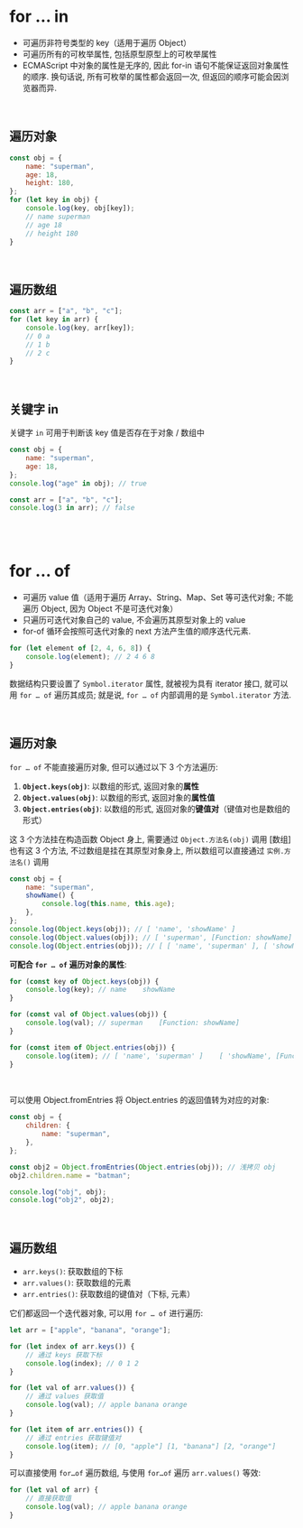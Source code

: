 # for … in

-   可遍历非符号类型的 key（适用于遍历 Object）
-   可遍历所有的可枚举属性, 包括原型原型上的可枚举属性
-   ECMAScript 中对象的属性是无序的, 因此 for-in 语句不能保证返回对象属性的顺序. 换句话说, 所有可枚举的属性都会返回一次, 但返回的顺序可能会因浏览器而异.

<br>

## 遍历对象

```js
const obj = {
    name: "superman",
    age: 18,
    height: 180,
};
for (let key in obj) {
    console.log(key, obj[key]);
    // name superman
    // age 18
    // height 180
}
```

<br>

## 遍历数组

```js
const arr = ["a", "b", "c"];
for (let key in arr) {
    console.log(key, arr[key]);
    // 0 a
    // 1 b
    // 2 c
}
```

<br>

## 关键字 in

关键字 `in` 可用于判断该 key 值是否存在于对象 / 数组中

```js
const obj = {
    name: "superman",
    age: 18,
};
console.log("age" in obj); // true
```

```js
const arr = ["a", "b", "c"];
console.log(3 in arr); // false
```

<br><br>

# for … of

-   可遍历 value 值（适用于遍历 Array、String、Map、Set 等可迭代对象; 不能遍历 Object, 因为 Object 不是可迭代对象）
-   只遍历可迭代对象自己的 value, 不会遍历其原型对象上的 value
-   for-of 循环会按照可迭代对象的 next 方法产生值的顺序迭代元素.

```js
for (let element of [2, 4, 6, 8]) {
    console.log(element); // 2 4 6 8
}
```

数据结构只要设置了 `Symbol.iterator` 属性, 就被视为具有 iterator 接口, 就可以用 `for … of` 遍历其成员;
就是说, `for … of` 内部调用的是 `Symbol.iterator` 方法.

<br>

## 遍历对象

`for … of` 不能直接遍历对象, 但可以通过以下 3 个方法遍历:

1. **`Object.keys(obj)`**: 以数组的形式, 返回对象的**属性**
2. **`Object.values(obj)`**: 以数组的形式, 返回对象的**属性值**
3. **`Object.entries(obj)`**: 以数组的形式, 返回对象的**键值对**（键值对也是数组的形式）

这 3 个方法挂在构造函数 Object 身上, 需要通过 `Object.方法名(obj)` 调用
[数组] 也有这 3 个方法, 不过数组是挂在其原型对象身上, 所以数组可以直接通过 `实例.方法名()` 调用

```js
const obj = {
    name: "superman",
    showName() {
        console.log(this.name, this.age);
    },
};
console.log(Object.keys(obj)); // [ 'name', 'showName' ]
console.log(Object.values(obj)); // [ 'superman', [Function: showName] ]
console.log(Object.entries(obj)); // [ [ 'name', 'superman' ], [ 'showName', [Function: showName] ] ]
```

**可配合 `for … of` 遍历对象的属性**:

```js
for (const key of Object.keys(obj)) {
    console.log(key); // name    showName
}

for (const val of Object.values(obj)) {
    console.log(val); // superman    [Function: showName]
}

for (const item of Object.entries(obj)) {
    console.log(item); // [ 'name', 'superman' ]    [ 'showName', [Function: showName] ]
}
```

<br>

可以使用 Object.fromEntries 将 Object.entries 的返回值转为对应的对象:

```js
const obj = {
    children: {
        name: "superman",
    },
};

const obj2 = Object.fromEntries(Object.entries(obj)); // 浅拷贝 obj
obj2.children.name = "batman";

console.log("obj", obj);
console.log("obj2", obj2);
```

<br>

## 遍历数组

-   `arr.keys()`: 获取数组的下标
-   `arr.values()`: 获取数组的元素
-   `arr.entries()`: 获取数组的键值对（下标, 元素）

它们都返回一个迭代器对象, 可以用 `for … of` 进行遍历:

```js
let arr = ["apple", "banana", "orange"];

for (let index of arr.keys()) {
    // 通过 keys 获取下标
    console.log(index); // 0 1 2
}

for (let val of arr.values()) {
    // 通过 values 获取值
    console.log(val); // apple banana orange
}

for (let item of arr.entries()) {
    // 通过 entries 获取键值对
    console.log(item); // [0, "apple"] [1, "banana"] [2, "orange"]
}
```

可以直接使用 `for…of` 遍历数组, 与使用 `for…of` 遍历 `arr.values()` 等效:

```js
for (let val of arr) {
    // 直接获取值
    console.log(val); // apple banana orange
}
```

<br>
